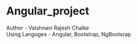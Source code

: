 # Angular_project 
Author - Vaishnavi Rajesh Chalke 
<br> 
Using Languges - Angular, Bootstrap, NgBootsrap

